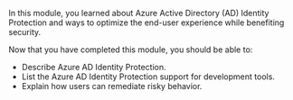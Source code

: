 In this module, you learned about Azure Active Directory (AD) Identity Protection and ways to optimize the end-user experience while benefiting security.

Now that you have completed this module, you should be able to:  
- Describe Azure AD Identity Protection.
- List the Azure AD Identity Protection support for development tools.
- Explain how users can remediate risky behavior.
